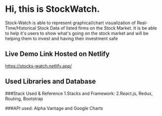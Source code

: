 # Hi, this is StockWatch.
Stock-Watch is able to represent graphical/chart visualization of Real-Time/Historical Stock Data of listed firms on the Stock Market. It is be able to help it's users to show what's going on the stock market and will be helping them to invest and having their investment safe


## Live Demo Link Hosted on Netlify

https://stocks-watch.netlify.app/

## Used Libraries and Database
###Stack Used & Reference
1.Stacks and Framework:
2.React.js, Redux, Routing, Bootstrap

###API used:
Alpha Vantage and Google Charts
